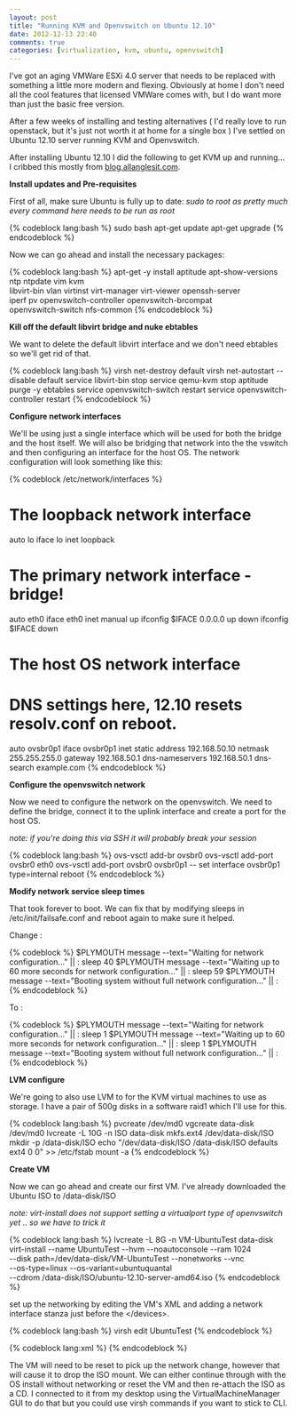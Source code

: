 ```yaml
---
layout: post
title: "Running KVM and Openvswitch on Ubuntu 12.10"
date: 2012-12-13 22:40
comments: true
categories: [virtualization, kvm, ubuntu, openvswitch] 
---
```



I've got an aging VMWare ESXi 4.0 server that needs to be replaced with something a little more modern and flexing.   Obviously at home I don't need all the cool features that licensed VMWare comes with,  but I do want more than just the basic free version.


After a few weeks of installing and testing alternatives  ( I'd really love to run openstack,  but it's just not worth it at home for a single box ) I've settled on Ubuntu 12.10 server running KVM and Openvswitch.


After installing Ubuntu 12.10 I did the following to get KVM up and running...   I cribbed this mostly from [blog.allanglesit.com](http://blog.allanglesit.com/2012/10/linux-kvm-ubuntu-12-10-with-openvswitch/).


<!--more-->

**Install updates and Pre-requisites**


First of all, make sure Ubuntu is fully up to date:
*sudo to root as pretty much every command here needs to be run as root*

{% codeblock lang:bash %}
sudo bash
apt-get update
apt-get upgrade
{% endcodeblock %}

Now we can go ahead and install the necessary packages:


{% codeblock lang:bash %}
apt-get -y install aptitude apt-show-versions ntp ntpdate vim kvm \
 libvirt-bin vlan virtinst virt-manager virt-viewer openssh-server \
 iperf pv openvswitch-controller openvswitch-brcompat \
 openvswitch-switch nfs-common 
{% endcodeblock %}

**Kill off the default libvirt bridge and nuke ebtables**


We want to delete the default libvirt interface and we don't need ebtables so we'll get rid of that.

{% codeblock lang:bash %}
virsh net-destroy default
virsh net-autostart --disable default
service libvirt-bin stop
service qemu-kvm stop
aptitude purge -y ebtables
service openvswitch-switch restart
service openvswitch-controller restart
{% endcodeblock %}

**Configure network interfaces**

We'll be using just a single interface which will be used for both the bridge and the host itself.    We will also be bridging that network into the the vswitch and then configuring an interface for the host OS.    The network configuration will look something like this:


{% codeblock /etc/network/interfaces %}
# The loopback network interface
auto lo
iface lo inet loopback

# The primary network interface - bridge!
auto eth0
iface eth0 inet manual
up ifconfig $IFACE 0.0.0.0 up
down ifconfig $IFACE down
    
# The host OS network interface
# DNS settings here,  12.10 resets resolv.conf on reboot.
auto ovsbr0p1
iface ovsbr0p1 inet static
address 192.168.50.10
netmask 255.255.255.0
gateway 192.168.50.1
dns-nameservers 192.168.50.1
dns-search example.com
{% endcodeblock %}

**Configure the openvswitch network**


Now we need to configure the network on the openvswitch.     We need to define the bridge, connect it to the uplink interface and create a port for the host OS.


*note: if you're doing this via SSH it will probably break your session*

{% codeblock lang:bash %}
ovs-vsctl add-br ovsbr0
ovs-vsctl add-port ovsbr0 eth0
ovs-vsctl add-port ovsbr0 ovsbr0p1 -- set interface ovsbr0p1 type=internal
reboot
{% endcodeblock %}

**Modify network service sleep times**


That took forever to boot.    We can fix that by modifying sleeps in /etc/init/failsafe.conf and reboot again to make sure it helped.


Change :

{% codeblock %}
$PLYMOUTH message --text="Waiting for network configuration..." || :
sleep 40
$PLYMOUTH message --text="Waiting up to 60 more seconds for network configuration..." || :
sleep 59
$PLYMOUTH message --text="Booting system without full network configuration..." || :
{% endcodeblock %}

To :

{% codeblock %}
$PLYMOUTH message --text="Waiting for network configuration..." || :
sleep 1
$PLYMOUTH message --text="Waiting up to 60 more seconds for network configuration..." || :
sleep 1
$PLYMOUTH message --text="Booting system without full network configuration..." || :
{% endcodeblock %}


**LVM configure**


We're going to also use LVM to for the KVM virtual machines to use as storage.    I have a pair of 500g disks in a software raid1 which I'll use for this.

{% codeblock lang:bash %}
pvcreate /dev/md0
vgcreate data-disk /dev/md0
lvcreate -L 10G -n ISO data-disk
mkfs.ext4 /dev/data-disk/ISO
mkdir -p /data-disk/ISO
echo "/dev/data-disk/ISO /data-disk/ISO	defaults	ext4	0 0" >> /etc/fstab
mount -a
{% endcodeblock %}

**Create VM**


Now we can go ahead and create our first VM.   I've already downloaded the Ubuntu ISO to /data-disk/ISO 


*note: virt-install does not support setting a virtualport type of openvswitch yet .. so we have to trick it*

{% codeblock lang:bash %}
lvcreate -L 8G -n VM-UbuntuTest data-disk
virt-install --name UbuntuTest --hvm --noautoconsole --ram 1024 \
--disk path=/dev/data-disk/VM-UbuntuTest --nonetworks --vnc \
--os-type=linux --os-variant=ubuntuquantal \
--cdrom /data-disk/ISO/ubuntu-12.10-server-amd64.iso
{% endcodeblock %}

set up the networking by editing the VM's XML and adding a network interface stanza just before the \</devices\>.

{% codeblock lang:bash %}
virsh edit UbuntuTest
{% endcodeblock %} 

{% codeblock lang:xml %}
<interface type='bridge'>
 <source bridge='ovsbr0'/>
 <virtualport type='openvswitch' />
 <model type='virtio'/>
</interface>
{% endcodeblock %} 
   
The VM will need to be reset to pick up the network change,  however that will cause it to drop the ISO mount.  We can either continue through with the OS install without networking or reset the VM and then re-attach the ISO as a CD.    I connected to it from my desktop using the VirtualMachineManager GUI to do that but you could use virsh commands if you want to stick to CLI.

